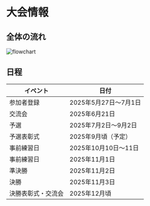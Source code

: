 # 大会情報

## 全体の流れ

![flowchart](./images/flowchart.drawio.ja.svg)

## 日程

| イベント           | 日付                  |
| ------------------ | --------------------- |
| 参加者登録         | 2025年5月27日～7月1日 |
| 交流会             | 2025年6月21日         |
| 予選               | 2025年7月2日～9月2日  |
| 予選表彰式         | 2025年9月頃（予定）   |
| 事前練習日         | 2025年10月10日〜11日  |
| 事前練習日         | 2025年11月1日         |
| 準決勝             | 2025年11月2日         |
| 決勝               | 2025年11月3日         |
| 決勝表彰式・交流会 | 2025年12月頃          |

